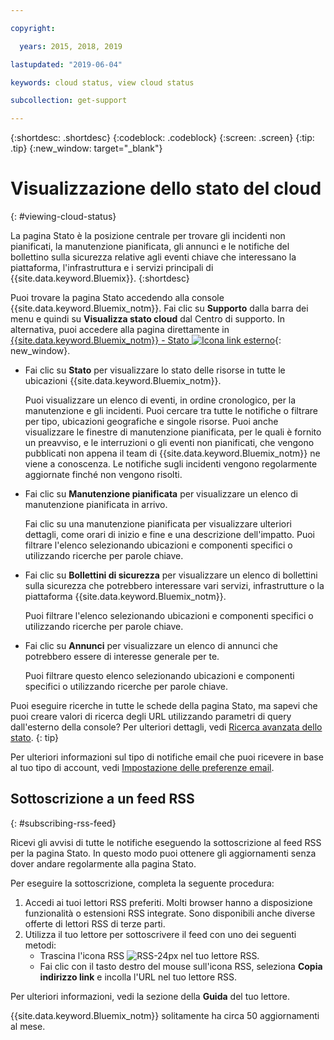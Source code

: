 ```yaml
---

copyright:

  years: 2015, 2018, 2019 

lastupdated: "2019-06-04"

keywords: cloud status, view cloud status

subcollection: get-support

---
```


{:shortdesc: .shortdesc}
{:codeblock: .codeblock}
{:screen: .screen}
{:tip: .tip}
{:new_window: target="_blank"}

# Visualizzazione dello stato del cloud
{: #viewing-cloud-status}

La pagina Stato è la posizione centrale per trovare gli incidenti non pianificati, la manutenzione pianificata, gli annunci e le notifiche del bollettino sulla sicurezza relative agli eventi chiave che interessano la piattaforma, l'infrastruttura e i servizi principali di {{site.data.keyword.Bluemix}}.
{:shortdesc}

Puoi trovare la pagina Stato accedendo alla console {{site.data.keyword.Bluemix_notm}}. Fai clic su **Supporto** dalla barra dei menu e quindi su **Visualizza stato cloud** dal Centro di supporto. In alternativa, puoi accedere alla pagina direttamente in [{{site.data.keyword.Bluemix_notm}} - Stato ![Icona link esterno](../icons/launch-glyph.svg "Icona link esterno")](https://cloud.ibm.com/status){: new_window}.

* Fai clic su **Stato** per visualizzare lo stato delle risorse in tutte le ubicazioni {{site.data.keyword.Bluemix_notm}}. 

  Puoi visualizzare un elenco di eventi, in ordine cronologico, per la manutenzione e gli incidenti. Puoi cercare tra tutte le notifiche o filtrare per tipo, ubicazioni geografiche e singole risorse. Puoi anche visualizzare le finestre di manutenzione pianificata, per le quali è fornito un preavviso, e le interruzioni o gli eventi non pianificati, che vengono pubblicati non appena il team di {{site.data.keyword.Bluemix_notm}} ne viene a conoscenza. Le notifiche sugli incidenti vengono regolarmente aggiornate finché non vengono risolti.

* Fai clic su **Manutenzione pianificata** per visualizzare un elenco di manutenzione pianificata in arrivo. 

  Fai clic su una manutenzione pianificata per visualizzare ulteriori dettagli, come orari di inizio e fine e una descrizione dell'impatto. Puoi filtrare l'elenco selezionando ubicazioni e componenti specifici o utilizzando ricerche per parole chiave.

* Fai clic su **Bollettini di sicurezza** per visualizzare un elenco di bollettini sulla sicurezza che potrebbero interessare vari servizi, infrastrutture o la piattaforma {{site.data.keyword.Bluemix_notm}}.

  Puoi filtrare l'elenco selezionando ubicazioni e componenti specifici o utilizzando ricerche per parole chiave.

* Fai clic su **Annunci** per visualizzare un elenco di annunci che potrebbero essere di interesse generale per te.

  Puoi filtrare questo elenco selezionando ubicazioni e componenti specifici o utilizzando ricerche per parole chiave.

Puoi eseguire ricerche in tutte le schede della pagina Stato, ma sapevi che puoi creare valori di ricerca degli URL utilizzando parametri di query dall'esterno della console? Per ulteriori dettagli, vedi [Ricerca avanzata dello stato](/docs/get-support?topic=get-support-adv-search).
{: tip}

Per ulteriori informazioni sul tipo di notifiche email che puoi ricevere in base al tuo tipo di account, vedi [Impostazione delle preferenze email](/docs/account?topic=account-email-prefs). 

## Sottoscrizione a un feed RSS
{: #subscribing-rss-feed}

Ricevi gli avvisi di tutte le notifiche eseguendo la sottoscrizione al feed RSS per la pagina Stato. In questo modo puoi ottenere gli aggiornamenti senza dover andare regolarmente alla pagina Stato.

Per eseguire la sottoscrizione, completa la seguente procedura:

1. Accedi ai tuoi lettori RSS preferiti. Molti browser hanno a disposizione funzionalità o estensioni RSS integrate. Sono disponibili anche diverse offerte di lettori RSS di terze parti. 
2. Utilizza il tuo lettore per sottoscrivere il feed con uno dei seguenti
metodi:
    * Trascina l'icona RSS ![RSS-24px](../icons/RSS-24px.svg) nel tuo lettore RSS.
    * Fai clic con il tasto destro del mouse sull'icona RSS, seleziona **Copia indirizzo link** e incolla l'URL
nel tuo lettore RSS.

Per ulteriori informazioni, vedi la sezione della **Guida** del tuo lettore.

{{site.data.keyword.Bluemix_notm}} solitamente
ha circa 50 aggiornamenti al mese.








